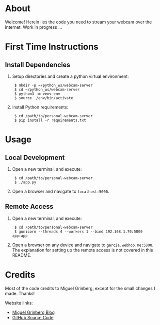 # About

Welcome! Herein lies the code you need to stream your webcam over the internet.
Work in progress ...

# First Time Instructions

## Install Dependencies

1. Setup directories and create a python virtual environment:

        $ mkdir -p ~/python_ws/webcam-server
        $ cd ~/python_ws/webcam-server
        $ python3 -m venv env
        $ source ./env/bin/activate

2. Install Python requirements:

        $ cd /path/to/personal-webcam-server
		$ pip install -r requirements.txt

# Usage

## Local Development

1. Open a new terminal, and execute:

        $ cd /path/to/personal-webcam-server
		$ ./app.py

2. Open a browser and navigate to `localhost:5000`.

## Remote Access

1. Open a new terminal, and execute:

        $ cd /path/to/personal-webcam-server
		$ gunicorn --threads 4 --workers 1 --bind 192.168.1.70:5000 app:app

2. Open a browser on any device and navigate to `garcia.webhop.me:5000`. The
   explanation for setting up the remote access is not covered in this README.

# Credits

Most of the code credits to Miguel Grinberg, except for the small changes I
made. Thanks!

Website links:
* [Miguel Grinberg Blog](http://blog.miguelgrinberg.com/post/video-streaming-with-flask)
* [GitHub Source Code](https://github.com/miguelgrinberg/flask-video-streaming)
